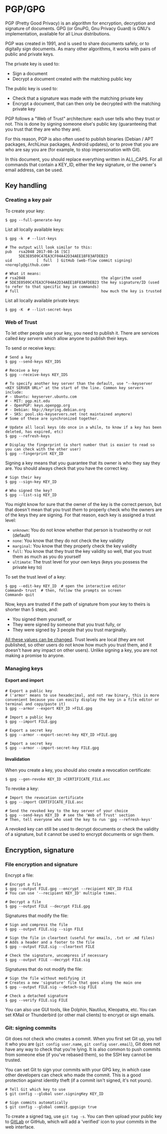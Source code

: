 # PGP/GPG

PGP (Pretty Good Privacy) is an algorithm for encryption, decryption and signature of documents. GPG (or GnuPG, Gnu Privacy Guard) is GNU's implementation, available for all Linux distributions.

PGP was created in 1991, and is used to share documents safely, or to digitally sign documents. As many other algorithms, it works with pairs of public and private keys.

The private key is used to:

- Sign a document
- Decrypt a document created with the matching public key

The public key is used to:

- Check that a signature was made with the matching private key
- Encrypt a document, that can then only be decrypted with the matching private key

PGP follows a "Web of Trust" architecture: each user tells who they trust or not. This is done by signing someone else's public key (guaranteeing that you trust that they are who they are).

For this reason, PGP is also often used to publish binaries (Debian / APT packages, ArchLinux packages, Android updates), or to prove that you are who are say you are (for example, to stop impersonation with Git).

In this document, you should replace everything written in ALL_CAPS. For all commands that contain a KEY_ID, either the key signature, or the owner's email address, can be used.

## Key handling

### Creating a key pair

To create your key:

```shell
$ gpg --full-generate-key
```

List all locally available keys:

```shell
$ gpg -k  # --list-keys

# The output will look similar to this:
pub   rsa2048 2017-08-16 [SC]
      5DE3E0509C47EA3CF04A42D34AEE18F83AFDEB23
uid           [  full  ] GitHub (web-flow commit signing) <noreply@github.com>

# What it means:
# rsa2048                                  the algorithm used
# 5DE3E0509C47EA3CF04A42D34AEE18F83AFDEB23 the key signature/ID (used to refer to that specific key in commands)
# full                                     how much the key is trusted
```

List all locally available private keys:

```shell
$ gpg -K  # --list-secret-keys
```

### Web of Trust

To let other people use your key, you need to publish it. There are services called _key servers_ which allow anyone to publish their keys.

To send or receive keys:

```shell
# Send a key
$ gpg --send-keys KEY_IDS

# Receive a key
$ gpg --receive-keys KEY_IDS

# To specify another key server than the default, use "--keyserver <KEY SERVER URL>" at the start of the line. Common key servers include:
# - Ubuntu: keyserver.ubuntu.com
# - MIT: pgp.mit.edu
# - OpenPGP: keys.openpgp.org
# - Debian: hkp://keyring.debian.org
# - SKS: pool.sks-keyservers.net (not maintained anymore)
# Some of these are synchronized together.

# Update all local keys (do once in a while, to know if a key has been deleted, has expired, etc)
$ gpg --refresh-keys

# Display the fingerprint (a short number that is easier to read so you can check with the other user)
$ gpg --fingerprint KEY_ID
```

Signing a key means that you guarantee that its owner is who they say they are. You should always check that you have the correct key.

```shell
# Sign their key
$ gpg --sign-key KEY_ID

# Who signed the key?
$ gpg --list-sig KEY_ID
```

You might know for sure that the owner of the key is the correct person, but that doesn't mean that you trust _them_ to properly check who the owners are of the keys they are signing. For that reason, each key is assigned a trust level:

- `unknown`: You do not know whether that person is trustworthy or not (default)
- `none`: You know that they do not check the key validity
- `marginal`: You know that they properly check the key validity
- `full`: You know that they trust the key validity so well, that you trust them as much as you do yourself
- `ultimate`: The trust level for your own keys (keys you possess the private key to)

To set the trust level of a key:

```shell
$ gpg --edit-key KEY_ID  # open the interactive editor
Command> trust  # then, follow the prompts on screen
Command> quit
```

Now, keys are trusted if the path of signature from your key to theirs is shorter than 5 steps, and:

- You signed them yourself, or
- They were signed by someone that you trust fully, or
- They were signed by 3 people that you trust marginally.

[All these values can be changed](https://www.gnupg.org/gph/en/manual/x334.html). Trust levels are local (they are not published, so other users do not know how much you trust them, and it doesn't have any impact on other users). Unlike signing a key, you are not making a promise to anyone.

### Managing keys

#### Export and import

```shell
# Export a public key
# ('armor' means to use hexadecimal, and not raw binary, this is more convenient because you can easily display the key in a file editor or terminal and copy/paste it)
$ gpg --armor --export KEY_ID >FILE.gpg

# Import a public key
$ gpg --import FILE.gpg

# Export a secret key
$ gpg --armor --export-secret-key KEY_ID >FILE.gpg

# Import a secret key
$ gpg --armor --import-secret-key FILE.gpg
```

#### Invalidation

When you create a key, you should also create a revocation certificate:

```shell
$ gpg --gen-revoke KEY_ID >CERTIFICATE_FILE.asc
```

To revoke a key:

```shell
# Import the revocation certificate 
$ gpg --import CERTIFICATE_FILE.asc

# Send the revoked key to the key server of your choice
$ gpg --send-keys KEY_ID  # see the 'Web of Trust' section
# Then, tell everyone who used the key to run 'gpg --refresh-keys'
```

A revoked key can still be used to decrypt documents or check the validity of a signature, but it cannot be used to encrypt documents or sign them.

## Encryption, signature

### File encryption and signature

Encrypt a file:

```shell
# Encrypt a file
$ gpg --output FILE.gpg --encrypt --recipient KEY_ID FILE
# You can use '--recipient KEY_ID' multiple times.

# Decrypt a file
$ gpg --output FILE --decrypt FILE.gpg
```

Signatures that modify the file:

```shell
# Sign and compress the file
$ gpg --output FILE.sig --sign FILE

# Sign the file in cleartext (useful for emails, .txt or .md files)
# Adds a header and a footer to the file
$ gpg --output FILE.sig --cleartext FILE

# Check the signature, uncompress if necessary
$ gpg --output FILE --decrypt FILE.sig
```

Signatures that do not modify the file:

```shell
# Sign the file without modifying it
# Creates a new 'signature' file that goes along the main one
$ gpg --output FILE.sig --detach-sig FILE

# Check a detached signature
$ gpg --verify FILE.sig FILE
```

You can also use GUI tools, like Dolphin, Nautilus, Kleopatra, etc. You can set KMail or Thunderbird (or other mail clients) to encrypt or sign emails.

### Git: signing commits

Git does not check who creates a commit. When you first set Git up, you tell it who you are (`git config user.name`, `git config user.email`), Git does not have any way to check that you're lying. It is also common to push commits from someone else (if you've rebased them), so the SSH key cannot be trusted.

You can set Git to sign your commits with your GPG key, in which case other developers can check who made the commit. This is a good protection against identity theft (if a commit isn't signed, it's not yours).

```shell
# Tell Git which key to use
$ git config --global user.signingKey KEY_ID

# Sign commits automatically
$ git config --global commit.gpgsign true
```

To create a signed tag, use `git tag -s`. You can then upload your public key to [GitLab](https://gitlab.com/-/profile/gpg_keys) or GitHub, which will add a 'verified' icon to your commits in the web interface.
